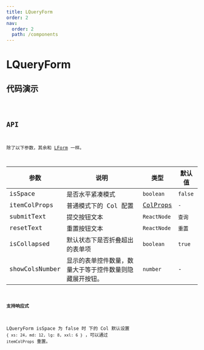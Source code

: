 ```yaml
---
title: LQueryForm
order: 2
nav:
  order: 2
  path: /components
---
```


# LQueryForm

## 代码演示

<code src='./demos/Demo1.tsx'>

## API

除了以下参数，其余和 [LForm](/components/form) 一样。

| 参数 | 说明 | 类型 | 默认值 |
| --- | --- | --- | --- |
| isSpace | 是否水平紧凑模式 | `boolean` | `false` |
| itemColProps | 普通模式下的 Col 配置 | [ColProps](https://4x.ant.design/components/grid-cn/#Col) | `-` |
| submitText | 提交按钮文本 | `ReactNode` | `查询` |
| resetText | 重置按钮文本 | `ReactNode` | `重置` |
| isCollapsed | 默认状态下是否折叠超出的表单项 | `boolean` | `true` |
| showColsNumber | 显示的表单控件数量，数量大于等于控件数量则隐藏展开按钮。 | `number` | - |

#### 支持响应式

LQueryForm isSpace 为 false 时 下的 Col 默认设置 `{ xs: 24, md: 12, lg: 8, xxl: 6 }` ，可以通过 `itemColProps` 重置。
